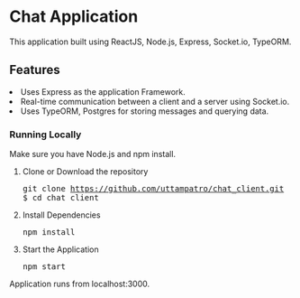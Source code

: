 # Chat Application

This application built using ReactJS, Node.js, Express, Socket.io, TypeORM.

## Features

<li>Uses Express as the application Framework.</li> 
<li>Real-time communication between a client and a server using Socket.io.</li>
<li>Uses TypeORM, Postgres  for storing messages and querying data.</li>

### Running Locally

Make sure you have Node.js and npm install.

  1. Clone or Download the repository 
    <pre>git clone https://github.com/uttampatro/chat_client.git
    $ cd chat_client</pre>
  2. Install Dependencies
      <pre>npm install</pre>
  3. Start the Application
     <pre>npm start</pre>
  Application runs from localhost:3000.

